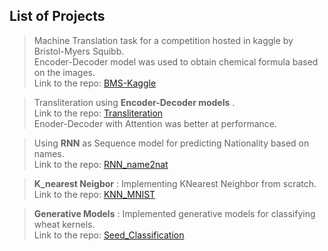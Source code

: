 ## List of Projects

>Machine Translation task for a competition hosted in kaggle by Bristol-Myers Squibb.\
>Encoder-Decoder model was used to obtain chemical formula based on the images.\
>Link to the repo: [BMS-Kaggle](https://github.com/pskaranth/tree/master/encoder-decoder/BMS_Kaggle)

>Transliteration using **Encoder-Decoder models** .\
>Link to the repo:  [Transliteration](https://github.com/pskaranth/thelearningcurve/tree/master/DeepLearning/RNN/Transliteration)\
>Enoder-Decoder with Attention was better at performance.

>Using **RNN** as Sequence model for predicting Nationality based on names.\
>Link to the repo:  [RNN_name2nat](https://github.com/pskaranth/thelearningcurve/tree/master/DeepLearning/RNN/Name2Nat)

>**K_nearest Neigbor** : Implementing KNearest Neighbor from scratch. \
>Link to the repo:  [KNN_MNIST](https://github.com/pskaranth/thelearningcurve/tree/master/Classification/KNN)

>**Generative Models** : Implemented generative models for classifying wheat kernels.\
> Link to the repo: [Seed_Classification](https://github.com/pskaranth/thelearningcurve/tree/master/Classification/generative)


